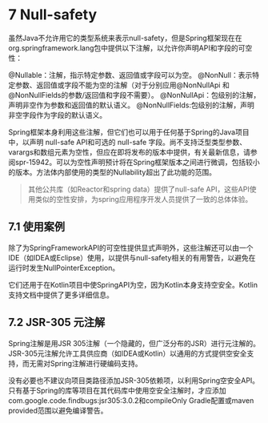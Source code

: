 # 7 Null-safety

虽然Java不允许用它的类型系统来表示null-safety，但是Spring框架现在在org.springframework.lang包中提供以下注解，以允许你声明API和字段的可空性：

@Nullable：注解，指示特定参数、返回值或字段可以为空。
@NonNull：表示特定参数、返回值或字段不能为空的注解（对于分别应用@NonNullApi 和@NonNullFields的参数/返回值和字段不需要）。
@NonNullApi：包级别的注解，声明非空作为参数和返回值的默认语义。
@NonNullFields:包级别的注解，声明非空字段作为字段的默认语义。

Spring框架本身利用这些注解，但它们也可以用于任何基于Spring的Java项目中，以声明 null-safe API和可选的 null-safe 字段。尚不支持泛型类型参数、varargs和数组元素为空性，但应在即将发布的版本中提供，有关最新信息，请参阅spr-15942。可以为空性声明预计将在Spring框架版本之间进行微调，包括较小的版本。方法体内部使用的类型的Nullability超出了此功能的范围。

>其他公共库（如Reactor和spring data）提供了null-safe API，这些API使用类似的空性安排，为spring应用程序开发人员提供了一致的总体体验。

## 7.1 使用案例

除了为SpringFrameworkAPI的可空性提供显式声明外，这些注解还可以由一个IDE（如IDEA或Eclipse）使用，以提供与null-safety相关的有用警告，以避免在运行时发生NullPointerException。

它们还用于在Kotlin项目中使SpringAPI为空，因为Kotlin本身支持空安全。Kotlin支持文档中提供了更多详细信息。

## 7.2 JSR-305 元注解

Spring注解是用JSR 305注解（一个隐藏的，但广泛分布的JSR）进行元注解的。JSR-305元注解允许工具供应商（如IDEA或Kotlin）以通用的方式提供空安全支持，而无需对Spring注解进行硬编码支持。

没有必要也不建议向项目类路径添加JSR-305依赖项，以利用Spring空安全API。只有基于Spring的库等项目在其代码库中使用空安全注解时，才应添加com.google.code.findbugs:jsr305:3.0.2和compileOnly Gradle配置或maven provided范围以避免编译警告。





